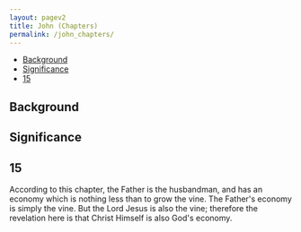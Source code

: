 ```yaml
---
layout: pagev2
title: John (Chapters)
permalink: /john_chapters/
---
```

- [Background](#background)
- [Significance](#significance)
- [15](#15)

## Background

## Significance

## 15

According to this chapter, the Father is the husbandman, and has an economy which is nothing less than to grow the vine. The Father's economy is simply the vine. But the Lord Jesus is also the vine; therefore the revelation here is that Christ Himself is also God's economy.